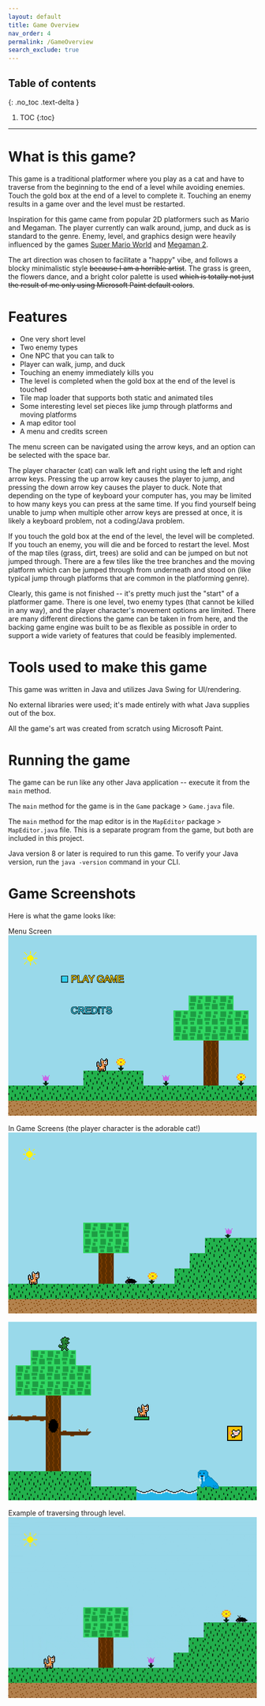 ```yaml
---
layout: default
title: Game Overview
nav_order: 4
permalink: /GameOverview
search_exclude: true
---
```


## Table of contents
{: .no_toc .text-delta }

1. TOC
{:toc}

---

# What is this game?

This game is a traditional platformer where you play as a cat and have to traverse from the beginning to the end of a level while avoiding enemies. 
Touch the gold box at the end of a level to complete it. 
Touching an enemy results in a game over and the level must be restarted.

Inspiration for this game came from popular 2D platformers such as Mario and Megaman. 
The player currently can walk around, jump, and duck as is standard to the genre.
Enemy, level, and graphics design were heavily influenced by the games [Super Mario World](https://www.youtube.com/watch?v=ta7ufW0Prws) and [Megaman 2](https://www.youtube.com/watch?v=vuJ8Qr-3_zg).

The art direction was chosen to facilitate a "happy" vibe, and follows a blocky minimalistic style ~~because I am a horrible artist~~.
The grass is green, the flowers dance, and a bright color palette is used ~~which is totally not just the result of me only using Microsoft Paint default colors~~.

# Features

- One very short level
- Two enemy types
- One NPC that you can talk to
- Player can walk, jump, and duck
- Touching an enemy immediately kills you
- The level is completed when the gold box at the end of the level is touched
- Tile map loader that supports both static and animated tiles
- Some interesting level set pieces like jump through platforms and moving platforms
- A map editor tool
- A menu and credits screen

The menu screen can be navigated using the arrow keys, and an option can be selected with the space bar.

The player character (cat) can walk left and right using the left and right arrow keys.
Pressing the up arrow key causes the player to jump, and pressing the down arrow key causes the player to duck. 
Note that depending on the type of keyboard your computer has, you may be limited to how many keys you can press at the same time.
If you find yourself being unable to jump when multiple other arrow keys are pressed at once, it is likely a keyboard problem, not a coding/Java problem.

If you touch the gold box at the end of the level, the level will be completed. 
If you touch an enemy, you will die and be forced to restart the level. 
Most of the map tiles (grass, dirt, trees) are solid and can be jumped on but not jumped through. 
There are a few tiles like the tree branches and the moving platform which can be jumped through from underneath and stood on (like typical jump through platforms that are common in the platforming genre).

Clearly, this game is not finished -- it's pretty much just the "start" of a platformer game. 
There is one level, two enemy types (that cannot be killed in any way),
and the player character's movement options are limited. 
There are many different directions the game can be taken in from here, and the backing game engine was built to be as flexible as possible in order to support a wide variety of features that could be feasibly implemented.

# Tools used to make this game

This game was written in Java and utilizes Java Swing for UI/rendering. 

No external libraries were used; it's made entirely with what Java supplies out of the box.

All the game's art was created from scratch using Microsoft Paint.

# Running the game

The game can be run like any other Java application -- execute it from the `main` method.

The `main` method for the game is in the `Game` package > `Game.java` file.

The `main` method for the map editor is in the `MapEditor` package > `MapEditor.java` file. This is a separate program
from the game, but both are included in this project.

Java version 8 or later is required to run this game.
To verify your Java version, run the `java -version` command in your CLI.

# Game Screenshots

Here is what the game looks like:

Menu Screen
![menu-screen.png](../assets/images/menu-screen.png)

In Game Screens (the player character is the adorable cat!)
![game-screen-1.png](../assets/images/game-screen-1.png)

![game-screen-2.png](../assets/images/game-screen-2.png)

Example of traversing through level.
![playing-level.gif](../assets/images/playing-level.gif)



